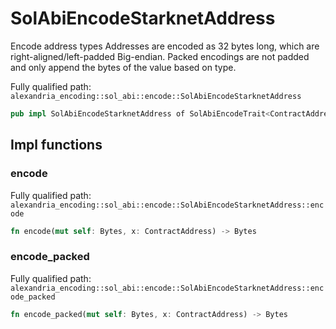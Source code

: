 # SolAbiEncodeStarknetAddress

Encode address types Addresses are encoded as 32 bytes long, which are right-aligned/left-padded Big-endian. Packed encodings are not padded and only append the bytes of the value based on type.

Fully qualified path: `alexandria_encoding::sol_abi::encode::SolAbiEncodeStarknetAddress`

```rust
pub impl SolAbiEncodeStarknetAddress of SolAbiEncodeTrait<ContractAddress>
```

## Impl functions

### encode

Fully qualified path: `alexandria_encoding::sol_abi::encode::SolAbiEncodeStarknetAddress::encode`

```rust
fn encode(mut self: Bytes, x: ContractAddress) -> Bytes
```


### encode_packed

Fully qualified path: `alexandria_encoding::sol_abi::encode::SolAbiEncodeStarknetAddress::encode_packed`

```rust
fn encode_packed(mut self: Bytes, x: ContractAddress) -> Bytes
```


